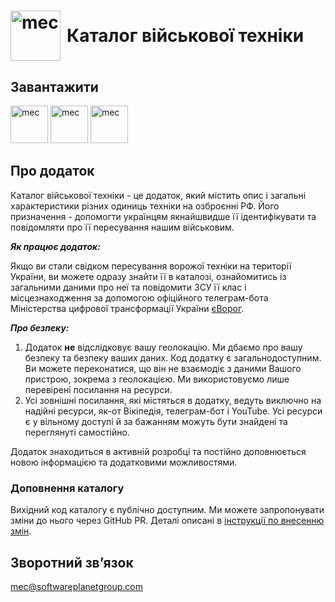 <h1 style='display: flex; align-items: center; gap: 10px'>
  <img alt="mec" src="./images/icon.png" width="80" />
  Каталог військової техніки
</h1>

## Завантажити

<div>
  <a href="https://militarydirectory.app/"><img alt="mec" src="./images/web.png" width="60" /></a>   
  <a href="https://github.com/softwareplanet/mec/releases/latest"><img alt="mec" src="./images/android.png" width="60" /></a>
  <a href="https://testflight.apple.com/join/XbdAyoMB"><img alt="mec" src="./images/ios.png" width="60" /></a>
</div>

## Про додаток

Каталог військової техніки - це додаток, який містить опис і загальні характеристики різних одиниць техніки на озброєнні РФ.
Його призначення - допомогти українцям якнайшвидше її ідентифікувати та повідомляти про її пересування нашим військовим.

**_Як працює додаток:_**

Якщо ви стали свідком пересування ворожої техніки на території України, ви можете одразу знайти її в каталозі, ознайомитись із загальними даними про неї та повідомити ЗСУ її клас і місцезнаходження за допомогою офіційного телеграм-бота Міністерства цифрової трансформації України [єВорог](https://t.me/evorog_bot).

**_Про безпеку:_**

1. Додаток **не** відслідковує вашу геолокацію.
   Ми дбаємо про вашу безпеку та безпеку ваших даних. Код додатку є загальнодоступним. Ви можете переконатися, що він не взаємодіє з даними Вашого пристрою, зокрема з геолокацією. Ми використовуємо лише перевірені посилання на ресурси.
2. Усі зовнішні посилання, які містяться в додатку, ведуть виключно на надійні ресурси, як-от Вікіпедія, телеграм-бот і YouTube. Усі ресурси є у вільному доступі й за бажанням можуть бути знайдені та переглянуті самостійно.

Додаток знаходиться в активній розробці та постійно доповнюється новою інформацією та додатковими можливостями.

### Доповнення каталогу

Вихідний код каталогу є публічно доступним.
Ми можете запропонувати зміни до нього через GitHub PR.
Деталі описані в [інструкції по внесенню змін](./CONTRIBUTION.md).

## Зворотний звʼязок

mec@softwareplanetgroup.com
